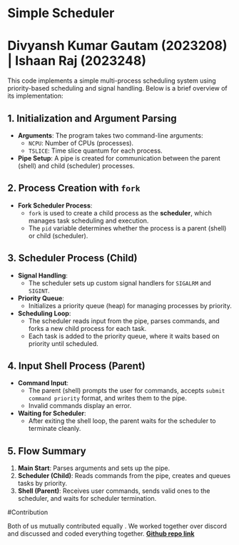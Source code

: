 # Simple Scheduler
# Divyansh Kumar Gautam (2023208) | Ishaan Raj (2023248)

This code implements a simple multi-process scheduling system using priority-based scheduling and signal handling. Below is a brief overview of its implementation:

## 1. Initialization and Argument Parsing
- **Arguments**: The program takes two command-line arguments:
   - `NCPU`: Number of CPUs (processes).
   - `TSLICE`: Time slice quantum for each process.
- **Pipe Setup**: A pipe is created for communication between the parent (shell) and child (scheduler) processes.

## 2. Process Creation with `fork`
- **Fork Scheduler Process**:
   - `fork` is used to create a child process as the **scheduler**, which manages task scheduling and execution.
   - The `pid` variable determines whether the process is a parent (shell) or child (scheduler).

## 3. Scheduler Process (Child)
- **Signal Handling**:
   - The scheduler sets up custom signal handlers for `SIGALRM` and `SIGINT`.
- **Priority Queue**:
   - Initializes a priority queue (heap) for managing processes by priority.
- **Scheduling Loop**:
   - The scheduler reads input from the pipe, parses commands, and forks a new child process for each task.
   - Each task is added to the priority queue, where it waits based on priority until scheduled.

## 4. Input Shell Process (Parent)
- **Command Input**:
   - The parent (shell) prompts the user for commands, accepts `submit command priority` format, and writes them to the pipe.
   - Invalid commands display an error.
- **Waiting for Scheduler**:
   - After exiting the shell loop, the parent waits for the scheduler to terminate cleanly.

## 5. Flow Summary
1. **Main Start**: Parses arguments and sets up the pipe.
2. **Scheduler (Child)**: Reads commands from the pipe, creates and queues tasks by priority.
3. **Shell (Parent)**: Receives user commands, sends valid ones to the scheduler, and waits for scheduler termination.

#Contribution

Both of us mutually contributed equally . We worked together over discord and discussed and coded everything together.
[**Github repo link**](https://github.com/Ishaaann/os-assignments)
